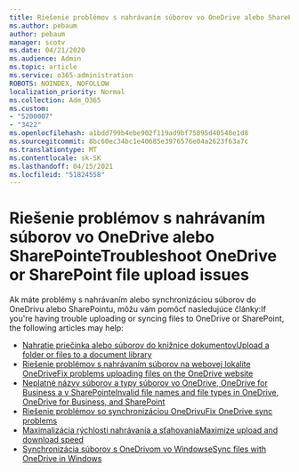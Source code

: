```yaml
---
title: Riešenie problémov s nahrávaním súborov vo OneDrive alebo SharePointe
ms.author: pebaum
author: pebaum
manager: scotv
ms.date: 04/21/2020
ms.audience: Admin
ms.topic: article
ms.service: o365-administration
ROBOTS: NOINDEX, NOFOLLOW
localization_priority: Normal
ms.collection: Adm_O365
ms.custom:
- "5200007"
- "3422"
ms.openlocfilehash: a1bdd799b4ebe902f119ad9bf75895d40548e1d8
ms.sourcegitcommit: 8bc60ec34bc1e40685e3976576e04a2623f63a7c
ms.translationtype: MT
ms.contentlocale: sk-SK
ms.lasthandoff: 04/15/2021
ms.locfileid: "51824558"
---
```

# <a name="troubleshoot-onedrive-or-sharepoint-file-upload-issues"></a><span data-ttu-id="a9d72-102">Riešenie problémov s nahrávaním súborov vo OneDrive alebo SharePointe</span><span class="sxs-lookup"><span data-stu-id="a9d72-102">Troubleshoot OneDrive or SharePoint file upload issues</span></span>

<span data-ttu-id="a9d72-103">Ak máte problémy s nahrávaním alebo synchronizáciou súborov do OneDrivu alebo SharePointu, môžu vám pomôcť nasledujúce články:</span><span class="sxs-lookup"><span data-stu-id="a9d72-103">If you're having trouble uploading or syncing files to OneDrive or SharePoint, the following articles may help:</span></span>

- [<span data-ttu-id="a9d72-104">Nahratie priečinka alebo súborov do knižnice dokumentov</span><span class="sxs-lookup"><span data-stu-id="a9d72-104">Upload a folder or files to a document library</span></span>](https://support.office.com/article/upload-a-folder-or-files-to-a-document-library-eb18fcba-c953-4d45-8d90-8da66edeacdb)
- [<span data-ttu-id="a9d72-105">Riešenie problémov s nahrávaním súborov na webovej lokalite OneDrive</span><span class="sxs-lookup"><span data-stu-id="a9d72-105">Fix problems uploading files on the OneDrive website</span></span>](https://support.office.com/article/Fix-problems-uploading-files-on-the-OneDrive-website-9afcc4a0-e344-4bc9-9c9d-59d3e802247e)
- [<span data-ttu-id="a9d72-106">Neplatné názvy súborov a typy súborov vo OneDrive, OneDrive for Business a v SharePointe</span><span class="sxs-lookup"><span data-stu-id="a9d72-106">Invalid file names and file types in OneDrive, OneDrive for Business, and SharePoint</span></span>](https://support.office.com/article/invalid-file-names-and-file-types-in-onedrive-onedrive-for-business-and-sharepoint-64883a5d-228e-48f5-b3d2-eb39e07630fa)
- [<span data-ttu-id="a9d72-107">Riešenie problémov so synchronizáciou OneDrivu</span><span class="sxs-lookup"><span data-stu-id="a9d72-107">Fix OneDrive sync problems</span></span>](https://support.office.com/article/Fix-OneDrive-sync-problems-83ab0d8a-8400-45b0-8dcf-dc8aa8a6bcf8)
- [<span data-ttu-id="a9d72-108">Maximalizácia rýchlosti nahrávania a sťahovania</span><span class="sxs-lookup"><span data-stu-id="a9d72-108">Maximize upload and download speed</span></span>](https://support.office.com/article/Maximize-upload-and-download-speed-8eeadfb8-501f-406d-997b-98ab6ff67f43)
- [<span data-ttu-id="a9d72-109">Synchronizácia súborov s OneDrivom vo Windowse</span><span class="sxs-lookup"><span data-stu-id="a9d72-109">Sync files with OneDrive in Windows</span></span>](https://support.office.com/article/sync-files-with-the-onedrive-sync-client-in-windows-615391c4-2bd3-4aae-a42a-858262e42a49)
 